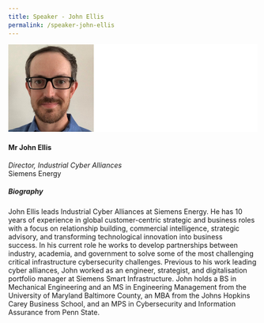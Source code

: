 ```yaml
---
title: Speaker - John Ellis
permalink: /speaker-john-ellis
---
```

![John Ellis](/images/speakers/Ellis-John.jpg)

#### **Mr John Ellis**

*Director, Industrial Cyber Alliances*  
Siemens Energy

##### **Biography**

John Ellis leads Industrial Cyber Alliances at Siemens Energy.
He has 10 years of experience in global customer-centric strategic and business roles with a focus on relationship building, commercial intelligence, strategic advisory, and transforming technological innovation into business success. In his current role he works to develop partnerships between industry, academia, and government to solve some of the most challenging critical infrastructure cybersecurity challenges. Previous to his work leading cyber alliances, John worked as an engineer, strategist, and digitalisation portfolio manager at Siemens Smart Infrastructure. John holds a BS in Mechanical Engineering and an MS in Engineering Management from the University of Maryland Baltimore County, an MBA from the Johns Hopkins Carey Business School, and an MPS in Cybersecurity and Information Assurance from Penn State.